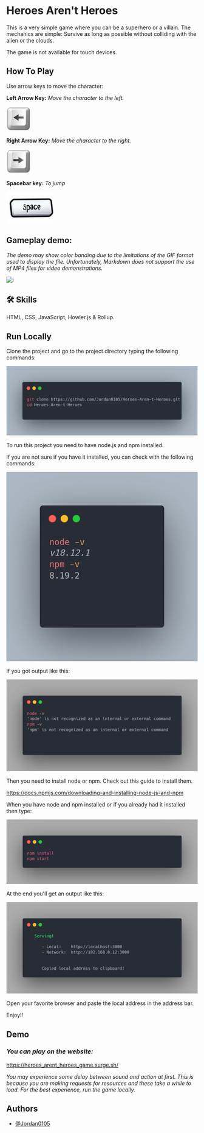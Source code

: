 
# Heroes Aren't Heroes

This is a very simple game where you can be a superhero or a villain. The mechanics are simple: Survive as long as possible without colliding with the alien or the clouds.

The game is not available for touch devices.

## How To Play

Use arrow keys to move the character:

**Left Arrow Key:** *Move the character to the left.*

![Key Left](https://raw.githubusercontent.com/Jordan0105/Heroes-Aren-t-Heroes/main/Screenshots/Left%20Arrow%20Key.png)

**Right Arrow Key:** *Move the character to the right.*

![Key Right](https://raw.githubusercontent.com/Jordan0105/Heroes-Aren-t-Heroes/main/Screenshots/Right%20Arrow%20Key.png)

**Spacebar key:** *To jump*

![Spacebar](https://raw.githubusercontent.com/Jordan0105/Heroes-Aren-t-Heroes/main/Screenshots/Spacebar%20Icon.png)
## Gameplay demo:

*The demo may show color banding due to the limitations of the GIF format used to display the file. Unfortunately, Markdown does not support the use of MP4 files for video demonstrations.*

![i](https://github.com/Jordan0105/Heroes-Aren-t-Heroes/blob/main/Screenshots/Game%20Capture.gif?raw=true)

## 🛠 Skills
HTML, CSS, JavaScript, Howler.js & Rollup.


## Run Locally

Clone the project and go to the project directory typing the following commands:

![Run Locally](https://raw.githubusercontent.com/Jordan0105/Heroes-Aren-t-Heroes/main/Screenshots/How%20to%20Install.png)

To run this project you need to have node.js and npm installed.

If you are not sure if you have it installed, you can check with the following commands:

![Node Installed](https://raw.githubusercontent.com/Jordan0105/Heroes-Aren-t-Heroes/main/Screenshots/Node%20Version.png)

If you got output like this:

![Node Not Installed](https://raw.githubusercontent.com/Jordan0105/Heroes-Aren-t-Heroes/main/Screenshots/Node%20not%20installed.png)

Then you need to install node or npm. Check out this guide to install them.

https://docs.npmjs.com/downloading-and-installing-node-js-and-npm

When you have node and npm installed or if you already had it installed then type:

![Install packages](https://raw.githubusercontent.com/Jordan0105/Heroes-Aren-t-Heroes/main/Screenshots/Installing%20packages.png)


At the end you'll get an output like this:

![Server running](https://raw.githubusercontent.com/Jordan0105/Heroes-Aren-t-Heroes/main/Screenshots/Server%20running.png)

Open your favorite browser and paste the local address in the address bar.

Enjoy!!
## Demo


### *You can play on the website:*

https://heroes_arent_heroes_game.surge.sh/

*You may experience some delay between sound and action at first. This is because you are making requests for resources and these take a while to load. For the best experience, run the game locally.*
## Authors

- [@Jordan0105](https://github.com/Jordan0105)

